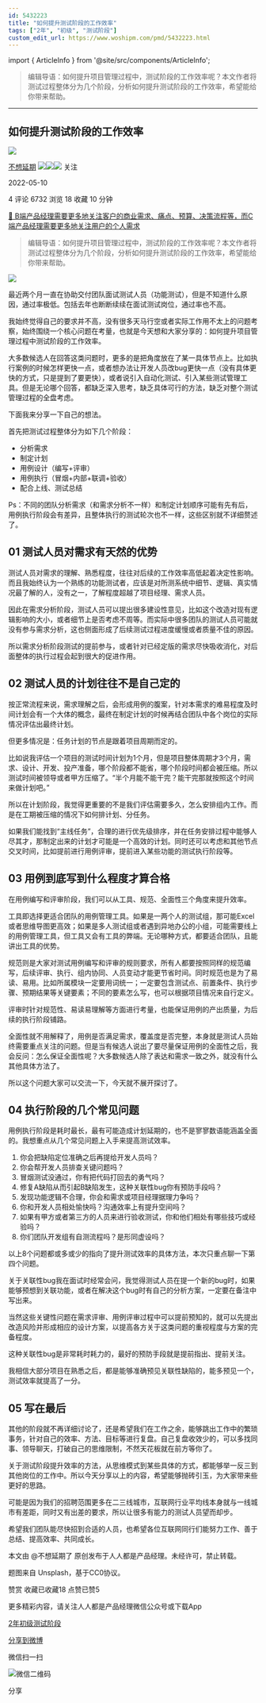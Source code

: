 ```yaml
---
id: 5432223
title: "如何提升测试阶段的工作效率"
tags: ["2年", "初级", "测试阶段"]
custom_edit_url: https://www.woshipm.com/pmd/5432223.html
---
```

import { ArticleInfo } from '@site/src/components/ArticleInfo';

<ArticleInfo
    author="不想延期"
    authorLink="https://www.woshipm.com/u/1426486"
    published="2022-05-10"
    views={6732}
    comments={4}
    collects={18}
/>

> 编辑导语：如何提升项目管理过程中，测试阶段的工作效率呢？本文作者将测试过程整体分为几个阶段，分析如何提升测试阶段的工作效率，希望能给你带来帮助。

---

## 如何提升测试阶段的工作效率

[![](https://static.woshipm.com/view/2022111815393217646.jpeg?imageView2/1/w/72/h/72/q/100)](https://www.woshipm.com/u/1426486)

[不想延期](https://www.woshipm.com/u/1426486) ![](https://static.woshipm.com/tag/1121_1@2x.png)![](https://static.woshipm.com/tag/2105_1@2x.png)![](https://static.woshipm.com/tag/2204_1@2x.png) 关注

2022-05-10

4 评论 6732 浏览 18 收藏 10 分钟

[🔗 B端产品经理需要更多地关注客户的商业需求、痛点、预算、决策流程等，而C端产品经理需要更多地关注用户的个人需求](https://ke.qidianla.com/courses/bcpm)

> 编辑导语：如何提升项目管理过程中，测试阶段的工作效率呢？本文作者将测试过程整体分为几个阶段，分析如何提升测试阶段的工作效率，希望能给你带来帮助。

![](https://image.woshipm.com/wp-files/2022/05/2mYVKSuHeOtOshClShum.jpg)

最近两个月一直在协助交付团队面试测试人员（功能测试），但是不知道什么原因，通过率极低。包括去年也断断续续在面试测试岗位，通过率也不高。

我始终觉得自己的要求并不高，没有很多天马行空或者实际工作用不太上的问题考察，始终围绕一个核心问题在考量，也就是今天想和大家分享的：如何提升项目管理过程中测试阶段的工作效率。

大多数候选人在回答这类问题时，更多的是把角度放在了某一具体节点上。比如执行案例的时候怎样更快一点，或者想办法让开发人员改bug更快一点（没有具体更快的方式，只是提到了要更快），或者说引入自动化测试、引入某些测试管理工具。但是无论哪个回答，都缺乏深入思考，缺乏具体可行的方法，缺乏对整个测试管理过程的全盘考虑。

下面我来分享一下自己的想法。

首先把测试过程整体分为如下几个阶段：

*   分析需求
*   制定计划
*   用例设计（编写+评审）
*   用例执行（冒烟+内部+联调+验收）
*   配合上线、测试总结

Ps：不同的团队分析需求（和需求分析不一样）和制定计划顺序可能有先有后，用例执行阶段会有差异，且整体执行的测试轮次也不一样，这些区别就不详细赘述了。

## **01 测试人员对需求有天然的优势**

测试人员对需求的理解、熟悉程度，往往对后续的工作效率高低起着决定性影响。而且我始终认为一个熟练的功能测试者，应该是对所测系统中细节、逻辑、真实情况最了解的人，没有之一，了解程度超越了项目经理、需求人员。

因此在需求分析阶段，测试人员可以提出很多建设性意见，比如这个改造对现有逻辑影响的大小，或者细节上是否考虑不周等。而实际中很多团队的测试人员可能就没有参与需求分析，这也侧面形成了后续测试过程进度缓慢或者质量不佳的原因。

所以需求分析阶段测试的提前参与，或者针对已经定版的需求尽快吸收消化，对后面整体的执行过程会起到很大的促进作用。

## **02 测试人员的计划往往不是自己定的**

按正常流程来说，需求理解之后，会形成用例的腹案，针对本需求的难易程度及时间计划会有一个大体的概念，最终在制定计划的时候再结合团队中各个岗位的实际情况评估出最终计划。

但更多情况是：任务计划的节点是跟着项目周期而定的。

比如说我评估一个项目的测试时间计划为1个月，但是项目整体周期才3个月，需求、设计、开发、投产准备，哪个阶段都不能省，哪个阶段时间都会被压缩。所以测试时间被领导或者甲方压缩了。“半个月能不能干完？能干完那就按照这个时间来做计划吧。”

所以在计划阶段，我觉得更重要的不是我们评估需要多久，怎么安排组内工作。而是在工期被压缩的情况下如何排计划、分任务。

如果我们能找到“主线任务”，合理的进行优先级排序，并在任务安排过程中能够人尽其才，那制定出来的计划才可能是一个高效的计划。同时还可以考虑和其他节点交叉时间，比如提前进行用例评审，提前进入某些功能的测试执行阶段等。

## **03 用例到底写到什么程度才算合格**

在用例编写和评审阶段，我们可以从工具、规范、全面性三个角度来提升效率。

工具即选择更适合团队的用例管理工具。如果是一两个人的测试组，那可能Excel或者思维导图更高效；如果是多人测试组或者遇到异地办公的小组，可能需要线上的用例管理工具，但工具又会有工具的弊端。无论哪种方式，都要适合团队，且能讲出工具的优势。

规范则是大家对测试用例编写和评审的规则要求，所有人都要按照同样的规范编写，后续评审、执行、组内协同、人员变动才能更节省时间。同时规范也是为了易读、易用。比如所属模块一定要用词统一；一定要包含测试点、前置条件、执行步骤、预期结果等关键要素；不同的要素怎么写，也可以根据项目情况来自行定义。

评审时针对规范性、易读易理解等方面进行考量，也能保证用例的产出质量，为后续的执行阶段铺路。

全面性就不用解释了，用例是否满足需求，覆盖度是否完整，本身就是测试人员始终需要重点关注的问题。但是当有候选人说出了要尽量保证用例的全面性之后，我会反问：怎么保证全面性呢？大多数候选人除了表达和需求一致之外，就没有什么其他具体方法了。

所以这个问题大家可以交流一下，今天就不展开探讨了。

## **04 执行阶段的几个常见问题**

用例执行阶段是耗时最长，最有可能造成计划延期的，也不是寥寥数语能涵盖全面的。我想重点从几个常见问题上入手来提高测试效率。

1.  你会把缺陷定位准确之后再提给开发人员吗？
2.  你会帮开发人员排查关键问题吗？
3.  冒烟测试没通过，你有把代码打回去的勇气吗？
4.  修复A缺陷从而引起B缺陷发生，这种关联性bug你有预防手段吗？
5.  发现功能逻辑不合理，你会和需求或项目经理据理力争吗？
6.  你和开发人员相处愉快吗？沟通效率上有提升空间吗？
7.  如果有甲方或者第三方的人员来进行验收测试，你和他们相处有哪些技巧或经验吗？
8.  你们团队开发组有自测流程吗？是形同虚设吗？

以上8个问题都或多或少的指向了提升测试效率的具体方法，本次只重点聊一下第四个问题。

关于关联性bug我在面试时经常会问，我觉得测试人员在提一个新的bug时，如果能够预想到关联功能，或者在解决这个bug时有自己的分析方案，一定要在备注中写出来。

当然这些关键性问题在需求评审、用例评审过程中可以提前预知的，就可以先提出改造风险并形成相应的设计方案，以提高各方关于这类问题的重视程度与方案的完备程度。

这种关联性bug是非常耗时耗力的，最好的预防手段就是提前指出、提前关注。

我相信大部分项目在熟悉之后，都是能够准确预见关联性缺陷的，能多预见一个，测试效率就提高了一分。

## **05 写在最后**

其他的阶段就不再详细讨论了，还是希望我们在工作之余，能够跳出工作中的繁琐事务，针对自己的效率、方法、目标等进行复盘。自己复盘收效少的，可以多找同事、领导聊天，打破自己的思维限制，不然天花板就在前方等你了。

关于测试阶段提升效率的方法，从思维模式到某些具体的方式，都能够举一反三到其他岗位的工作中。所以今天分享以上的内容，希望能够抛砖引玉，为大家带来些更好的思路。

可能是因为我们的招聘范围更多在二三线城市，互联网行业平均线本身就与一线城市有差距，同时又有出差的要求，所以让很多有能力的测试人员望而却步。

希望我们团队能尽快招到合适的人员，也希望各位互联网同行们能努力工作、善于总结、提高效率、共同成长。

本文由 @不想延期了 原创发布于人人都是产品经理。未经许可，禁止转载。

题图来自 Unsplash，基于CC0协议。

赞赏 收藏已收藏18 点赞已赞5

更多精彩内容，请关注人人都是产品经理微信公众号或下载App

[2年](https://www.woshipm.com/tag/2%e5%b9%b4)[初级](https://www.woshipm.com/tag/%e5%88%9d%e7%ba%a7)[测试阶段](https://www.woshipm.com/tag/%e6%b5%8b%e8%af%95%e9%98%b6%e6%ae%b5)

[分享到微博](https://service.weibo.com/share/share.php?appkey=2775287854&title=如何提升测试阶段的工作效率&url=https://www.woshipm.com/pmd/5432223.html&pic=https://image.woshipm.com/wp-files/2022/05/2mYVKSuHeOtOshClShum.jpg)

微信扫一扫

![微信二维码](https://api.pwmqr.com/qrcode/create/?url=https://www.woshipm.com/pmd/5432223.html)

分享